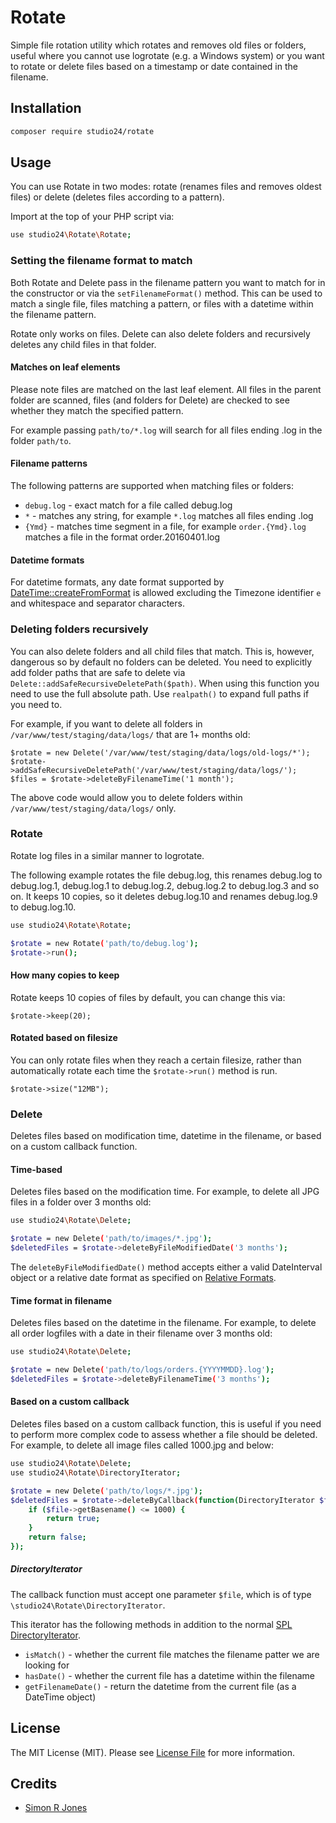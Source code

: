 # Rotate

Simple file rotation utility which rotates and removes old files or folders, useful where you cannot use logrotate (e.g. a Windows system) 
or you want to rotate or delete files based on a timestamp or date contained in the filename. 

## Installation

```sh
composer require studio24/rotate
```

## Usage

You can use Rotate in two modes: rotate (renames files and removes oldest files) or delete (deletes files according to a pattern).

Import at the top of your PHP script via:

```sh
use studio24\Rotate\Rotate;
```

### Setting the filename format to match

Both Rotate and Delete pass in the filename pattern you want to match for in the constructor or via the `setFilenameFormat()` method.
This can be used to match a single file, files matching a pattern, or files with a datetime within the filename pattern. 

Rotate only works on files. Delete can also delete folders and recursively deletes any child files in that folder. 

#### Matches on leaf elements

Please note files are matched on the last leaf element. All files in the parent folder are scanned, files (and folders 
for Delete) are checked to see whether they match the specified pattern.

For example passing `path/to/*.log` will search for all files ending .log in the folder `path/to`.

#### Filename patterns

The following patterns are supported when matching files or folders:

* `debug.log` - exact match for a file called debug.log
* `*` - matches any string, for example `*.log` matches all files ending .log
* `{Ymd}` - matches time segment in a file, for example `order.{Ymd}.log` matches a file in the format order.20160401.log

#### Datetime formats

For datetime formats, any date format supported by [DateTime::createFromFormat](http://php.net/datetime.createfromformat) is allowed 
excluding the Timezone identifier `e` and whitespace and separator characters. 

### Deleting folders recursively

You can also delete folders and all child files that match. This is, however, dangerous so by default no folders can be deleted. You 
 need to explicitly add folder paths that are safe to delete via `Delete::addSafeRecursiveDeletePath($path)`. When using 
 this function you need to use the full absolute path. Use `realpath()` to expand full paths if you need to.

For example, if you want to delete all folders in `/var/www/test/staging/data/logs/` that are 1+ months old:

```
$rotate = new Delete('/var/www/test/staging/data/logs/old-logs/*');
$rotate->addSafeRecursiveDeletePath('/var/www/test/staging/data/logs/');
$files = $rotate->deleteByFilenameTime('1 month');
```

The above code would allow you to delete folders within `/var/www/test/staging/data/logs/` only. 

### Rotate

Rotate log files in a similar manner to logrotate.

The following example rotates the file debug.log, this renames debug.log to debug.log.1, debug.log.1 to debug.log.2, debug.log.2 to 
debug.log.3 and so on. It keeps 10 copies, so it deletes debug.log.10 and renames debug.log.9 to debug.log.10.

```sh
use studio24\Rotate\Rotate;

$rotate = new Rotate('path/to/debug.log');
$rotate->run();
```

#### How many copies to keep

Rotate keeps 10 copies of files by default, you can change this via:

```
$rotate->keep(20);
```

#### Rotated based on filesize
You can only rotate files when they reach a certain filesize, rather than automatically rotate each time the `$rotate->run()` method is run.
 
```
$rotate->size("12MB");
```

### Delete

Deletes files based on modification time, datetime in the filename, or based on a custom callback function.

#### Time-based

Deletes files based on the modification time. For example, to delete all JPG files in a folder over 3 months old: 

```sh
use studio24\Rotate\Delete;

$rotate = new Delete('path/to/images/*.jpg');
$deletedFiles = $rotate->deleteByFileModifiedDate('3 months');
```

The `deleteByFileModifiedDate()` method accepts either a valid DateInterval object or a relative date format as specified on 
[Relative Formats](http://php.net/manual/en/datetime.formats.relative.php).

#### Time format in filename
Deletes files based on the datetime in the filename. For example, to delete all  order logfiles with a date in their 
filename over 3 months old:

```sh
use studio24\Rotate\Delete;

$rotate = new Delete('path/to/logs/orders.{YYYYMMDD}.log');
$deletedFiles = $rotate->deleteByFilenameTime('3 months');
```

#### Based on a custom callback 
Deletes files based on a custom callback function, this is useful if you need to perform more complex code to assess whether a file
should be deleted. For example, to delete all image files called 1000.jpg and below:

```sh
use studio24\Rotate\Delete;
use studio24\Rotate\DirectoryIterator;

$rotate = new Delete('path/to/logs/*.jpg');
$deletedFiles = $rotate->deleteByCallback(function(DirectoryIterator $file){
    if ($file->getBasename() <= 1000) {
        return true;
    } 
    return false;
});
```

##### DirectoryIterator
The callback function must accept one parameter `$file`, which is of type `\studio24\Rotate\DirectoryIterator`.

This iterator has the following methods in addition to the normal [SPL DirectoryIterator](http://php.net/DirectoryIterator).

* `isMatch()` - whether the current file matches the filename patter we are looking for
* `hasDate()` - whether the current file has a datetime within the filename
* `getFilenameDate()` - return the datetime from the current file (as a DateTime object)

## License

The MIT License (MIT). Please see [License File](LICENSE.md) for more information.

## Credits

- [Simon R Jones](https://github.com/simonrjones)
